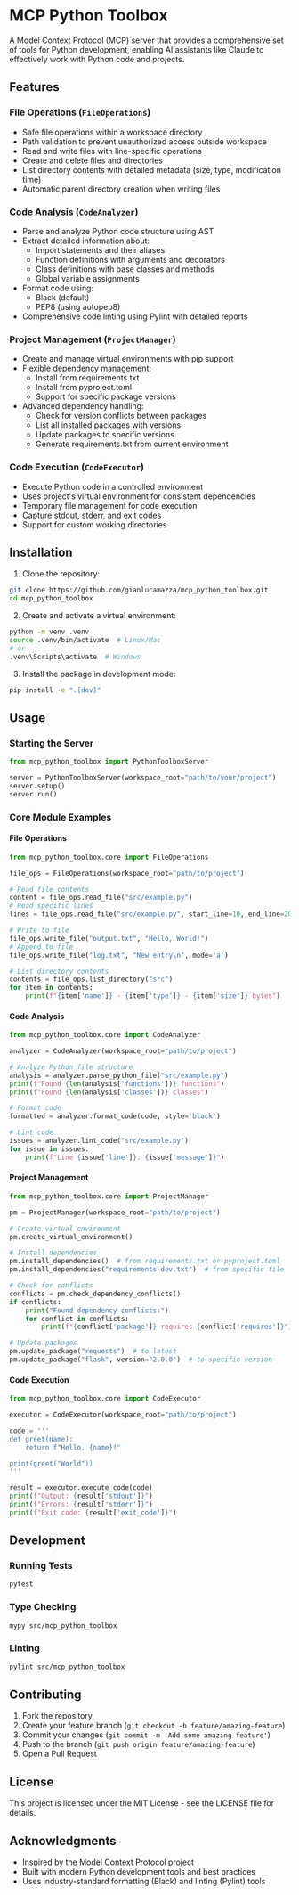 # MCP Python Toolbox

A Model Context Protocol (MCP) server that provides a comprehensive set of tools for Python development, enabling AI assistants like Claude to effectively work with Python code and projects.

## Features

### File Operations (`FileOperations`)
- Safe file operations within a workspace directory
- Path validation to prevent unauthorized access outside workspace
- Read and write files with line-specific operations
- Create and delete files and directories
- List directory contents with detailed metadata (size, type, modification time)
- Automatic parent directory creation when writing files

### Code Analysis (`CodeAnalyzer`)
- Parse and analyze Python code structure using AST
- Extract detailed information about:
  - Import statements and their aliases
  - Function definitions with arguments and decorators
  - Class definitions with base classes and methods
  - Global variable assignments
- Format code using:
  - Black (default)
  - PEP8 (using autopep8)
- Comprehensive code linting using Pylint with detailed reports

### Project Management (`ProjectManager`)
- Create and manage virtual environments with pip support
- Flexible dependency management:
  - Install from requirements.txt
  - Install from pyproject.toml
  - Support for specific package versions
- Advanced dependency handling:
  - Check for version conflicts between packages
  - List all installed packages with versions
  - Update packages to specific versions
  - Generate requirements.txt from current environment

### Code Execution (`CodeExecutor`)
- Execute Python code in a controlled environment
- Uses project's virtual environment for consistent dependencies
- Temporary file management for code execution
- Capture stdout, stderr, and exit codes
- Support for custom working directories

## Installation

1. Clone the repository:
```bash
git clone https://github.com/gianlucamazza/mcp_python_toolbox.git
cd mcp_python_toolbox
```

2. Create and activate a virtual environment:
```bash
python -m venv .venv
source .venv/bin/activate  # Linux/Mac
# or
.venv\Scripts\activate  # Windows
```

3. Install the package in development mode:
```bash
pip install -e ".[dev]"
```

## Usage

### Starting the Server

```python
from mcp_python_toolbox import PythonToolboxServer

server = PythonToolboxServer(workspace_root="path/to/your/project")
server.setup()
server.run()
```

### Core Module Examples

#### File Operations
```python
from mcp_python_toolbox.core import FileOperations

file_ops = FileOperations(workspace_root="path/to/project")

# Read file contents
content = file_ops.read_file("src/example.py")
# Read specific lines
lines = file_ops.read_file("src/example.py", start_line=10, end_line=20)

# Write to file
file_ops.write_file("output.txt", "Hello, World!")
# Append to file
file_ops.write_file("log.txt", "New entry\n", mode='a')

# List directory contents
contents = file_ops.list_directory("src")
for item in contents:
    print(f"{item['name']} - {item['type']} - {item['size']} bytes")
```

#### Code Analysis
```python
from mcp_python_toolbox.core import CodeAnalyzer

analyzer = CodeAnalyzer(workspace_root="path/to/project")

# Analyze Python file structure
analysis = analyzer.parse_python_file("src/example.py")
print(f"Found {len(analysis['functions'])} functions")
print(f"Found {len(analysis['classes'])} classes")

# Format code
formatted = analyzer.format_code(code, style='black')

# Lint code
issues = analyzer.lint_code("src/example.py")
for issue in issues:
    print(f"Line {issue['line']}: {issue['message']}")
```

#### Project Management
```python
from mcp_python_toolbox.core import ProjectManager

pm = ProjectManager(workspace_root="path/to/project")

# Create virtual environment
pm.create_virtual_environment()

# Install dependencies
pm.install_dependencies()  # from requirements.txt or pyproject.toml
pm.install_dependencies("requirements-dev.txt")  # from specific file

# Check for conflicts
conflicts = pm.check_dependency_conflicts()
if conflicts:
    print("Found dependency conflicts:")
    for conflict in conflicts:
        print(f"{conflict['package']} requires {conflict['requires']}")

# Update packages
pm.update_package("requests")  # to latest
pm.update_package("flask", version="2.0.0")  # to specific version
```

#### Code Execution
```python
from mcp_python_toolbox.core import CodeExecutor

executor = CodeExecutor(workspace_root="path/to/project")

code = '''
def greet(name):
    return f"Hello, {name}!"

print(greet("World"))
'''

result = executor.execute_code(code)
print(f"Output: {result['stdout']}")
print(f"Errors: {result['stderr']}")
print(f"Exit code: {result['exit_code']}")
```

## Development

### Running Tests

```bash
pytest
```

### Type Checking

```bash
mypy src/mcp_python_toolbox
```

### Linting

```bash
pylint src/mcp_python_toolbox
```

## Contributing

1. Fork the repository
2. Create your feature branch (`git checkout -b feature/amazing-feature`)
3. Commit your changes (`git commit -m 'Add some amazing feature'`)
4. Push to the branch (`git push origin feature/amazing-feature`)
5. Open a Pull Request

## License

This project is licensed under the MIT License - see the LICENSE file for details.

## Acknowledgments

- Inspired by the [Model Context Protocol](https://github.com/modelcontextprotocol/servers) project
- Built with modern Python development tools and best practices
- Uses industry-standard formatting (Black) and linting (Pylint) tools
